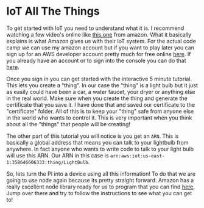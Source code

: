 IoT All The Things
====

To get started with IoT you need to understand what it is. I recommend watching a few video's online like [this one](https://aws.amazon.com/iot-platform/) from amazon. What it basically explains is what Amazon gives us with their IoT system. For the actual code camp we can use my amazon account but if you want to play later you can sign up for an AWS developer account pretty much for free online [here](https://aws.amazon.com/s/dm/optimization/server-side-test/free-tier/free_np/). If you already have an account or to sign into the console you can do that [here](https://aws.amazon.com/iot/).

Once you sign in you can get started with the interactive 5 minute tutorial. This lets you create a "thing". In our case the "thing" is a light bulb but it just as easily could have been a car, a water faucet, your dryer or anything else in the real world. Make sure when you create the thing and generate the certificate that you save it. I have done that and saved our certificate to the "certificate" folder. All of this is to keep your "thing" safe from anyone else in the world who wants to control it. This is very important when you think about all the "things" that people will be creating!

The other part of this tutorial you will notice is you get an `ARN`. This is basically a global address that means you can talk to your lightbulb from anywhere. In fact anyone who wants to write code to talk to your light bulb will use this ARN. Our ARN in this case is `arn:aws:iot:us-east-1:358646606333:thing/LightBulb`.

So, lets turn the PI into a device using all this information! To do that we are going to use node again because its pretty straight forward. Amazon has a really excellent node library ready for us to program that you can find [here](https://github.com/aws/aws-iot-device-sdk-js). Jump over there and try to follow the instructions to see what you can get to!